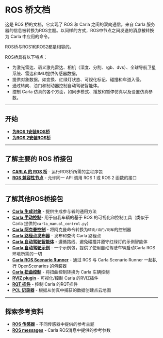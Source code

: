 # ROS 桥文档

这是 ROS 桥的文档，它实现了 ROS 和 Carla 之间的双向通信。来自 Carla 服务器的信息被转换为ROS主题。以同样的方式，ROS中节点之间发送的消息被转换为 Carla 中应用的命令。 

ROS桥与ROS1和ROS2都是相容的。

ROS桥具有以下特点：

- 为激光雷达、语义激光雷达、相机（深度、分割、rgb、dvs）、全球导航卫星系统、雷达和IMU提供传感器数据。
- 提供对象数据，如变换、红绿灯状态、可视化标记、碰撞和车道入侵。
- 通过转向、油门和制动器控制自动驾驶智能体。
- 控制 Carla 仿真的各个方面，如同步模式、播放和暂停仿真以及设置仿真参数。

---

## 开始

- [__为ROS 1安装ROS桥__](ros_installation_ros1.md)
- [__为ROS 2安装ROS桥__](ros_installation_ros2.md)

---

## 了解主要的 ROS 桥接包

- [__CARLA 的 ROS 桥__](run_ros.md) - 运行ROS桥所需的主程序包
- [__ROS 兼容性节点__](ros_compatibility.md) - 允许同一 API 调用 ROS 1 或 ROS 2 函数的接口

---

## 了解其他ROS桥接包

- [__Carla 生成对象__](carla_spawn_objects.md) - 提供生成参与者的通用方法
- [__Carla 手动控制__](carla_manual_control.md)- 用于自我车辆的基于 ROS 的可视化和控制工具（类似于 Carla 提供的`carla_manual_control.py`）  
- [__Carla 阿克曼控制__](carla_ackermann_control.md) - 将阿克曼命令转换为`转向/油门/刹车`的控制器
- [__Carla 路径点发布器__](carla_waypoint.md) - 发布和查询 Carla 路径点
- [__Carla 自动驾驶智能体__](carla_ad_agent.md) - 遵循路线、避免碰撞并遵守红绿灯的示例智能体
- [__Carla 自动驾驶示例__](carla_ad_demo.md) - 一个示例包，提供了使用自动驾驶车辆启动Carla ROS环境所需的一切
- [__Carla ROS Scenario Runner__](carla_ros_scenario_runner.md) - 通过 ROS 与 Carla Scenario Runner 一起执行 OpenScenarios 的包装器
- [__Carla 扭曲控制__](carla_twist_to_control.md) - 将扭曲控制转换为 Carla 车辆控制
- [__RVIZ plugin__](rviz_plugin.md) - 可视化/控制 Carla 的RVIZ插件
- [__RQT 插件__](rqt_plugin.md) - 控制 Carla 的RQT插件
- [__PCL 记录器__](pcl_recorder.md) - 根据从仿真中捕获的数据创建点云地图

---

## 探索参考资料

- [__ROS 传感器__](ros_sensors.md) - 不同传感器中提供的参考主题
- [__ROS messages__](ros_msgs.md) - Carla ROS消息中提供的参考参数
